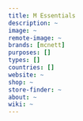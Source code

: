 ```yaml
---
title: M Essentials
description: ~
image: ~
remote-image: ~
brands: [mcnett]
purposes: []
types: []
countries: []
website: ~
shop: ~
store-finder: ~
about: ~
wiki: ~
---
```

